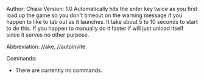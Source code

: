 Author: Chiaia
Version: 1.0
Automatically hits the enter key twice as you first load up the game so you don't timeout on the warning message if you happen to like to tab out as it launches.
It take about 5 to 10 seconds to start to do this. If you happen to manually do it faster if will just unload itself since it serves no other purpose.

Abbreviation: //ake, //autoinvite

Commands:
* There are currently no commands.
